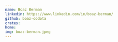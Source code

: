```yaml
---
name: Boaz Berman
linkedin: https://www.linkedin.com/in/boaz-berman/
github: boaz-codota
crates:
home:
img: boaz-berman.jpeg
---
```

